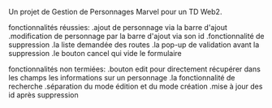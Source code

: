 Un projet de Gestion de Personnages Marvel pour un TD Web2.

fonctionnalités réussies:
  .ajout de personnage via la barre d'ajout
  .modification de personnage par la barre d'ajout via son id
  .fonctionnalité de suppression
  .la liste demandée des routes
  .la pop-up de validation avant la suppression
  .le bouton cancel qui vide le formulaire

fonctionnalités non termiées:
  .bouton edit pour directement récupérer dans les champs les informations sur un personnage
  .la fonctionnalité de recherche
  .séparation du mode édition et du mode création
  .mise à jour des id après suppression
